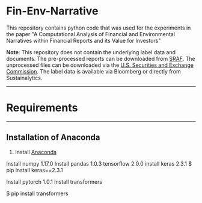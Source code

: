 # Fin-Env-Narrative
This repository contains python code that was used for the experiments in the paper "A Computational Analysis of Financial and Environmental Narratives within Financial Reports and its Value for Investors"

**Note**: This repository does not contain the underlying label data and documents. The pre-processed reports can be downloaded from [SRAF](https://sraf.nd.edu/data/stage-one-10-x-parse-data/). The unprocessed files can be downloaded via the [U.S. Securities and Exchange Commission](https://www.sec.gov/Archives/edgar/Feed/). The label data is available via Bloomberg or directly from Sustainalytics.

---


# Requirements
---
## Installation of Anaconda

1. Install [Anaconda](https://docs.anaconda.com/anaconda/install/)

Install numpy 1.17.0
Install pandas 1.0.3
tensorflow 2.0.0
install keras 2.3.1
$ pip install keras==2.3.1

Install pytorch 1.0.1
Install transformers

$ pip install transformers
